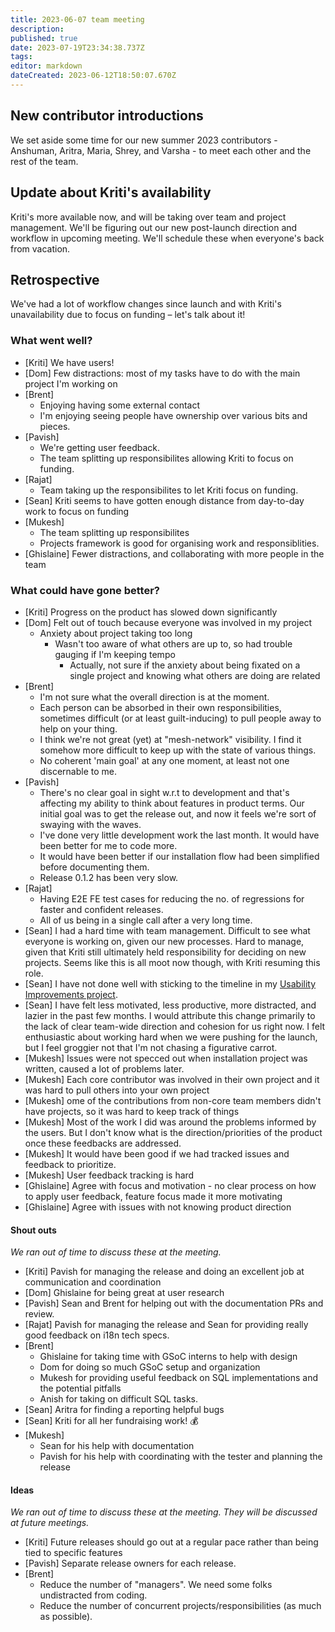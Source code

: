 ```yaml
---
title: 2023-06-07 team meeting
description: 
published: true
date: 2023-07-19T23:34:38.737Z
tags: 
editor: markdown
dateCreated: 2023-06-12T18:50:07.670Z
---
```


## New contributor introductions
We set aside some time for our new summer 2023 contributors - Anshuman, Aritra, Maria, Shrey, and Varsha - to meet each other and the rest of the team.

## Update about Kriti's availability
Kriti's more available now, and will be taking over team and project management. We'll be figuring out our new post-launch direction and workflow in upcoming meeting. We'll schedule these when everyone's back from vacation.

## Retrospective
We've had a lot of workflow changes since launch and with Kriti's unavailability due to focus on funding – let's talk about it!

### What went well?
- [Kriti] We have users!
- [Dom] Few distractions: most of my tasks have to do with the main project I'm working on
- [Brent] 
    - Enjoying having some external contact
    - I'm enjoying seeing people have ownership over various bits and pieces.
- [Pavish]
    - We're getting user feedback.
    - The team splitting up responsibilites allowing Kriti to focus on funding.
- [Rajat]
    - Team taking up the responsibilites to let Kriti focus on funding. 
- [Sean] Kriti seems to have gotten enough distance from day-to-day work to focus on funding
- [Mukesh]
    - The team splitting up responsibilites
    - Projects framework is good for organising work and responsiblities.
- [Ghislaine] Fewer distractions, and collaborating with more people in the team 

### What could have gone better?
- [Kriti] Progress on the product has slowed down significantly
- [Dom] Felt out of touch because everyone was involved in my project
    - Anxiety about project taking too long
        - Wasn't too aware of what others are up to, so had trouble gauging if I'm keeping tempo
            - Actually, not sure if the anxiety about being fixated on a single project and knowing what others are doing are related 
- [Brent]
    - I'm not sure what the overall direction is at the moment.
    - Each person can be absorbed in their own responsibilities, sometimes difficult (or at least guilt-inducing) to pull people away to help on your thing.
    - I think we're not great (yet) at "mesh-network" visibility. I find it somehow more difficult to keep up with the state of various things.
    - No coherent 'main goal' at any one moment, at least not one discernable to me.
- [Pavish]
    - There's no clear goal in sight w.r.t to development and that's affecting my ability to think about features in product terms. Our initial goal was to get the release out, and now it feels we're sort of swaying with the waves.
    - I've done very little development work the last month. It would have been better for me to code more.
    - It would have been better if our installation flow had been simplified before documenting them.
    - Release 0.1.2 has been very slow.
- [Rajat] 
    - Having E2E FE test cases for reducing the no. of regressions for faster and confident releases.
    - All of us being in a single call after a very long time. 
- [Sean] I had a hard time with team management. Difficult to see what everyone is working on, given our new processes. Hard to manage, given that Kriti still ultimately held responsibility for deciding on new projects. Seems like this is all moot now though, with Kriti resuming this role.
- [Sean] I have not done well with sticking to the timeline in my [Usability Improvements project](https://wiki.mathesar.org/en/projects/2023-04-usability-improvements.md).
- [Sean] I have felt less motivated, less productive, more distracted, and lazier in the past few months. I would attribute this change primarily to the lack of clear team-wide direction and cohesion for us right now. I felt enthusiastic about working hard when we were pushing for the launch, but I feel groggier not that I'm not chasing a figurative carrot.
- [Mukesh] Issues were not specced out when installation project was written, caused a lot of problems later.
- [Mukesh] Each core contributor was involved in their own project and it was hard to pull others into your own project
- [Mukesh] ome of the contributions from non-core team members didn't have projects, so it was hard to keep track of things
- [Mukesh] Most of the work I did was around the problems informed by the users. But I don't know what is the direction/priorities of the product once these feedbacks are addressed.
- [Mukesh] It would have been good if we had tracked issues and feedback to prioritize.
- [Mukesh] User feedback tracking is hard
- [Ghislaine] Agree with focus and motivation - no clear process on how to apply user feedback, feature focus made it more motivating
- [Ghislaine] Agree with issues with not knowing product direction

#### Shout outs
*We ran out of time to discuss these at the meeting.*

- [Kriti] Pavish for managing the release and doing an excellent job at communication and coordination
- [Dom] Ghislaine for being great at user research
- [Pavish] Sean and Brent for helping out with the documentation PRs and review.
- [Rajat] Pavish for managing the release and Sean for providing really good feedback on i18n tech specs. 
- [Brent]
    - Ghislaine for taking time with GSoC interns to help with design
    - Dom for doing so much GSoC setup and organization
    - Mukesh for providing useful feedback on SQL implementations and the potential pitfalls
    - Anish for taking on difficult SQL tasks.
- [Sean] Aritra for finding a reporting helpful bugs
- [Sean] Kriti for all her fundraising work! 💰
- [Mukesh]
	- Sean for his help with documentation
	- Pavish for his help with coordinating with the tester and planning the release

#### Ideas
*We ran out of time to discuss these at the meeting. They will be discussed at future meetings.*

- [Kriti] Future releases should go out at a regular pace rather than being tied to specific features
- [Pavish] Separate release owners for each release.
- [Brent]
    - Reduce the number of "managers". We need some folks undistracted from coding.
    - Reduce the number of concurrent projects/responsibilities (as much as possible).
